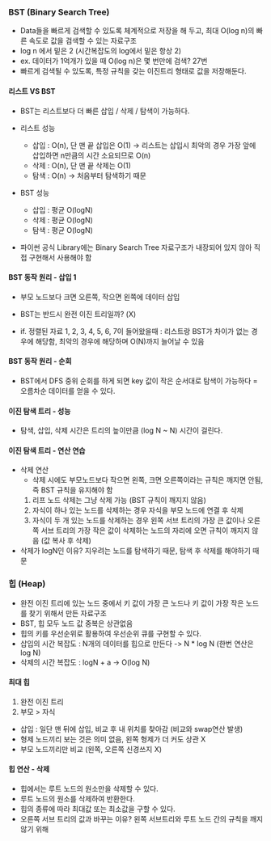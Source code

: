 ### BST (Binary Search Tree)
- Data들을 빠르게 검색할 수 있도록 체계적으로 저장을 해 두고, 최대 O(log n)의 빠른 속도로 값을 검색할 수 있는 자료구조
- log n 에서 밑은 2 (시간복잡도의 log에서 밑은 항상 2)
- ex. 데이터가 1억개가 있을 때 O(log n)은 몇 번만에 검색? 27번
- 빠르게 검색될 수 있도록, 특정 규칙을 갖는 이진트리 형태로 값을 저장해둔다.

#### 리스트 VS BST
- BST는 리스트보다 더 빠른 삽입 / 삭제 / 탐색이 가능하다.
- 리스트 성능
  - 삽입 : O(n), 단 맨 끝 삽입은 O(1) -> 리스트는 삽입시 최악의 경우 가장 앞에 삽입하면 n만큼의 시간 소요되므로 O(n)
  - 삭제 : O(n), 단 맨 끝 삭제는 O(1)
  - 탐색 : O(n) -> 처음부터 탐색하기 때문

- BST 성능
  - 삽입 : 평균 O(logN)
  - 삭제 : 평균 O(logN)
  - 탐색 : 평균 O(logN)

- 파이썬 공식 Library에는 Binary Search Tree 자료구조가 내장되어 있지 않아 직접 구현해서 사용해야 함

#### BST 동작 원리 - 삽입 1
- 부모 노드보다 크면 오른쪽, 작으면 왼쪽에 데이터 삽입

- BST는 반드시 완전 이진 트리일까? (X)

- if. 정렬된 자료 1, 2, 3, 4, 5, 6, 7이 들어왔을때 : 리스트랑 BST가 차이가 없는 경우에 해당함, 최악의 경우에 해당하며 O(N)까지 늘어날 수 있음

#### BST 동작 원리 - 순회
- BST에서 DFS 중위 순회를 하게 되면 key 값이 작은 순서대로 탐색이 가능하다 = 오름차순 데이터를 얻을 수 있다.

#### 이진 탐색 트리 - 성능
- 탐색, 삽입, 삭제 시간은 트리의 높이만큼 (log N ~ N) 시간이 걸린다.

#### 이진 탐색 트리 - 연산 연습
- 삭제 연산
  - 삭제 시에도 부모노드보다 작으면 왼쪽, 크면 오른쪽이라는 규칙은 깨지면 안됨, 즉 BST 규칙을 유지해야 함
  1. 리프 노드 삭제는 그냥 삭제 가능 (BST 규칙이 깨지지 않음)
  2. 자식이 하나 있는 노드를 삭제하는 경우 자식을 부모 노드에 연결 후 삭제
  3. 자식이 두 개 있는 노드를 삭제하는 경우 왼쪽 서브 트리의 가장 큰 값이나 오른쪽 서브 트리의 가장 작은 값이 삭제하는 노드의 자리에 오면 규칙이 깨지지 않음 (값 복사 후 삭제)
- 삭제가 logN인 이유? 지우려는 노드를 탐색하기 때문, 탐색 후 삭제를 해야하기 때문

### 힙 (Heap)
- 완전 이진 트리에 있는 노드 중에서 키 값이 가장 큰 노드나 키 값이 가장 작은 노드를 찾기 위해서 만든 자료구조
- BST, 힙 모두 노드 값 중복은 상관없음
- 힙의 키를 우선순위로 활용하여 우선순위 큐를 구현할 수 있다.
- 삽입의 시간 복잡도 : N개의 데이터를 힙으로 만든다 -> N * log N (한번 연산은 log N)
- 삭제의 시간 복잡도 : logN + a -> O(log N)

#### 최대 힙
1. 완전 이진 트리
2. 부모 > 자식
- 삽입 : 일단 맨 뒤에 삽입, 비교 후 내 위치를 찾아감 (비교와 swap연산 발생)
- 형제 노드끼리 보는 것은 의미 없음, 왼쪽 형제가 더 커도 상관 X
- 부모 노드끼리만 비교 (왼쪽, 오른쪽 신경쓰지 X)

#### 힙 연산 - 삭제
- 힙에서는 루트 노드의 원소만을 삭제할 수 있다.
- 루트 노드의 원소를 삭제하여 반환한다.
- 힙의 종류에 따라 최대값 또는 최소값을 구할 수 있다.
- 오른쪽 서브 트리의 값과 바꾸는 이유? 왼쪽 서브트리와 루트 노드 간의 규칙을 깨지 않기 위해

